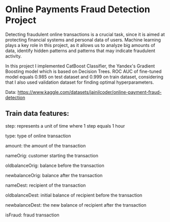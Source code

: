 # Online Payments Fraud Detection Project

Detecting fraudulent online transactions is a crucial task, since it is aimed at protecting financial systems and personal data of users. Machine learning plays a key role in this project, as it allows us to analyze big amounts of data, identify hidden patterns and patterns that may indicate fraudulent activity.

In this project I implemented CatBoost Classifier, the Yandex's Gradient Boosting model which is based on Decision Trees. ROC AUC of fine-tuned model equals 0.985 on test dataset and 0.999 on train dataset, considering that I also used validation dataset for finding optimal hyperparameters.

Data: https://www.kaggle.com/datasets/jainilcoder/online-payment-fraud-detection

## Train data features: 

step: represents a unit of time where 1 step equals 1 hour

type: type of online transaction

amount: the amount of the transaction

nameOrig: customer starting the transaction

oldbalanceOrig: balance before the transaction

newbalanceOrig: balance after the transaction

nameDest: recipient of the transaction

oldbalanceDest: initial balance of recipient before the transaction

newbalanceDest: the new balance of recipient after the transaction

isFraud: fraud transaction

